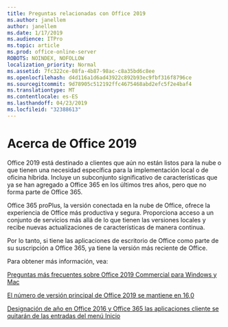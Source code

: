 ```yaml
---
title: Preguntas relacionadas con Office 2019
ms.author: janellem
author: janellem
ms.date: 1/17/2019
ms.audience: ITPro
ms.topic: article
ms.prod: office-online-server
ROBOTS: NOINDEX, NOFOLLOW
localization_priority: Normal
ms.assetid: 7fc322ce-08fa-4b87-98ac-c8a35bd6c8ee
ms.openlocfilehash: d4d116a1d6ad43922c892b93ec9fbf316f8796ce
ms.sourcegitcommit: 9d78905c512192ffc4675468abd2efc5f2e4baf4
ms.translationtype: MT
ms.contentlocale: es-ES
ms.lasthandoff: 04/23/2019
ms.locfileid: "32388613"
---
```

# <a name="about-office-2019"></a>Acerca de Office 2019

Office 2019 está destinado a clientes que aún no están listos para la nube o que tienen una necesidad específica para la implementación local o de oficina híbrida. Incluye un subconjunto significativo de características que ya se han agregado a Office 365 en los últimos tres años, pero que no forma parte de Office 365.
  
Office 365 proPlus, la versión conectada en la nube de Office, ofrece la experiencia de Office más productiva y segura. Proporciona acceso a un conjunto de servicios más allá de lo que tienen las versiones locales y recibe nuevas actualizaciones de características de manera continua.
  
Por lo tanto, si tiene las aplicaciones de escritorio de Office como parte de su suscripción a Office 365, ya tiene la versión más reciente de Office.
  
Para obtener más información, vea:
  
[Preguntas más frecuentes sobre Office 2019 Commercial para Windows y Mac](https://support.microsoft.com/help/4133312)
  
[El número de versión principal de Office 2019 se mantiene en 16,0](https://docs.microsoft.com/deployoffice/office2019/overview)
  
[Designación de año en Office 2016 y Office 365 las aplicaciones cliente se quitarán de las entradas del menú Inicio](https://support.office.com/article/8fe5e052-76d2-49de-af30-2e84ed3da907?wt.mc_id=Alchemy_ClientDIA)
  

